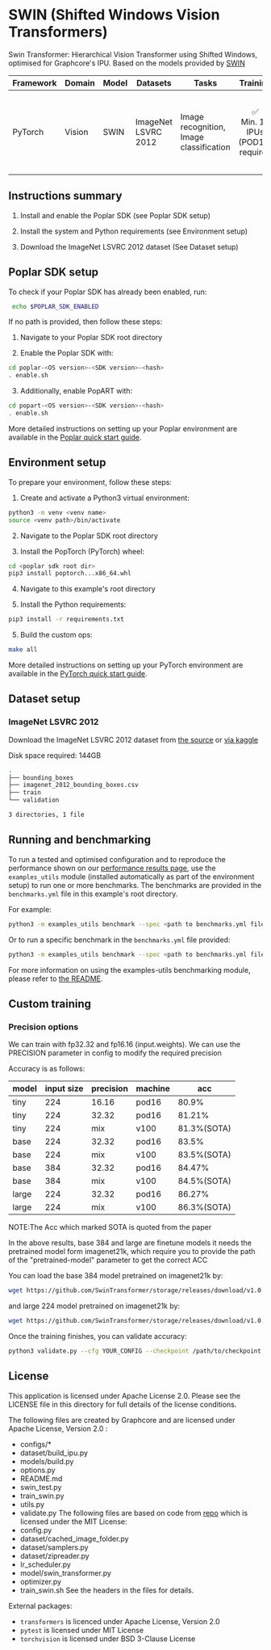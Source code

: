 # SWIN (Shifted Windows Vision Transformers)
Swin Transformer: Hierarchical Vision Transformer using Shifted Windows, optimised for Graphcore's IPU. Based on the models provided by [SWIN](https://github.com/microsoft/Swin-Transformer)

| Framework | Domain | Model | Datasets | Tasks | Training | Inference | Reference |
|-----------|--------|-------|----------|-------|----------|-----------|-----------|
| PyTorch | Vision | SWIN | ImageNet LSVRC 2012 | Image recognition, Image classification | <p style="text-align: center;">✅ <br> Min. 16 IPUs (POD16) required  | <p style="text-align: center;">❌ | [Swin Transformer: Hierarchical Vision Transformer using Shifted Windows](https://arxiv.org/pdf/2103.14030.pdf) |

## Instructions summary

1. Install and enable the Poplar SDK (see Poplar SDK setup)

2. Install the system and Python requirements (see Environment setup)

3. Download the ImageNet LSVRC 2012 dataset (See Dataset setup)


## Poplar SDK setup
To check if your Poplar SDK has already been enabled, run:
```bash
 echo $POPLAR_SDK_ENABLED
 ```

If no path is provided, then follow these steps:
1. Navigate to your Poplar SDK root directory

2. Enable the Poplar SDK with:
```bash
cd poplar-<OS version>-<SDK version>-<hash>
. enable.sh
```

3. Additionally, enable PopART with:
```bash
cd popart-<OS version>-<SDK version>-<hash>
. enable.sh
```

More detailed instructions on setting up your Poplar environment are available in the [Poplar quick start guide](https://docs.graphcore.ai/projects/poplar-quick-start).


## Environment setup
To prepare your environment, follow these steps:

1. Create and activate a Python3 virtual environment:
```bash
python3 -m venv <venv name>
source <venv path>/bin/activate
```

2. Navigate to the Poplar SDK root directory

3. Install the PopTorch (PyTorch) wheel:
```bash
cd <poplar sdk root dir>
pip3 install poptorch...x86_64.whl
```

4. Navigate to this example's root directory

6. Install the Python requirements:
```bash
pip3 install -r requirements.txt
```

5. Build the custom ops:
```bash
make all
```


More detailed instructions on setting up your PyTorch environment are available in the [PyTorch quick start guide](https://docs.graphcore.ai/projects/pytorch-quick-start).

## Dataset setup
### ImageNet LSVRC 2012
Download the ImageNet LSVRC 2012 dataset from [the source](http://image-net.org/download) or [via kaggle](https://www.kaggle.com/c/imagenet-object-localization-challenge/data)


Disk space required: 144GB

```bash
.
├── bounding_boxes
├── imagenet_2012_bounding_boxes.csv
├── train
└── validation

3 directories, 1 file
```

## Running and benchmarking

To run a tested and optimised configuration and to reproduce the performance shown on our [performance results page](https://www.graphcore.ai/performance-results), use the `examples_utils` module (installed automatically as part of the environment setup) to run one or more benchmarks. The benchmarks are provided in the `benchmarks.yml` file in this example's root directory.

For example:

```bash
python3 -m examples_utils benchmark --spec <path to benchmarks.yml file>
```

Or to run a specific benchmark in the `benchmarks.yml` file provided:

```bash
python3 -m examples_utils benchmark --spec <path to benchmarks.yml file> --benchmark <name of benchmark>
```

For more information on using the examples-utils benchmarking module, please refer to [the README](https://github.com/graphcore/examples-utils/blob/master/examples_utils/benchmarks/README.md).


## Custom training

### Precision options
We can train with fp32.32 and fp16.16 (input.weights). We can use the PRECISION parameter in config to modify the required precision

Accuracy is as follows:

| model | input size | precision | machine |     acc     |
|-------|------------|-----------|---------|-------------|
| tiny  |   224      |    16.16  |  pod16  |    80.9%    |
| tiny  |   224      |    32.32  |  pod16  |    81.21%   |
| tiny  |   224      |     mix   |  v100   |  81.3%(SOTA)|
| base  |   224      |    32.32  |  pod16  |    83.5%    |
| base  |   224      |     mix   |  v100   |  83.5%(SOTA)|
| base  |   384      |    32.32  |  pod16  |    84.47%    |
| base  |   384      |     mix   |  v100   |  84.5%(SOTA)|
| large |   224      |    32.32  |  pod16  |    86.27%    |
| large |   224      |     mix   |  v100   |  86.3%(SOTA)|

NOTE:The Acc which marked SOTA is quoted from the paper

In the above results, base 384 and large are finetune models it needs the pretrained model form imagenet21k, which require you to provide the path of the "pretrained-model" parameter to get the correct ACC

You can load the base 384 model pretrained on imagenet21k by:
```bash
wget https://github.com/SwinTransformer/storage/releases/download/v1.0.0/swin_base_patch4_window7_224_22k.pth
```
and large 224 model pretrained on imagenet21k by:
```bash
wget https://github.com/SwinTransformer/storage/releases/download/v1.0.0/swin_large_patch4_window7_224_22k.pth
```

Once the training finishes, you can validate accuracy:
```bash
python3 validate.py --cfg YOUR_CONFIG --checkpoint /path/to/checkpoint.pth
```


## License
This application is licensed under Apache License 2.0. Please see the LICENSE file in this directory for full details of the license conditions.

The following files are created by Graphcore and are licensed under Apache License, Version 2.0 :
* configs/*
* dataset/build_ipu.py
* models/build.py
* options.py
* README.md
* swin_test.py
* train_swin.py
* utils.py
* validate.py
The following files are based on code from [repo](https://github.com/microsoft/Swin-Transformer) which is licensed under the  MIT License:
* config.py
* dataset/cached_image_folder.py
* dataset/samplers.py
* dataset/zipreader.py
* lr_scheduler.py
* model/swin_transformer.py
* optimizer.py
* train_swin.sh
See the headers in the files for details.

External packages:
- `transformers` is licenced under Apache License, Version 2.0
- `pytest` is licensed under MIT License
- `torchvision` is licensed under BSD 3-Clause License
